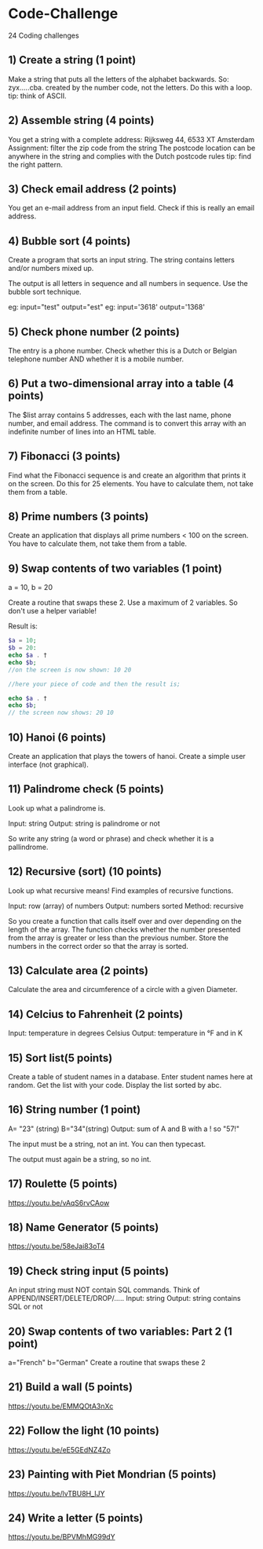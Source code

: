 # Code-Challenge
24 Coding challenges

## 1) Create a string (1 point)
Make a string that puts all the letters of the alphabet backwards.
So: zyx.....cba. created by the number code, not the letters. Do this with a loop.
tip: think of ASCII.

## 2) Assemble string (4 points)
You get a string with a complete address:
Rijksweg 44, 6533 XT Amsterdam
Assignment: filter the zip code from the string
The postcode location can be anywhere in the string and complies with the Dutch postcode rules
tip: find the right pattern.

## 3) Check email address (2 points)
You get an e-mail address from an input field. Check if this is really an email address.

## 4) Bubble sort (4 points)
Create a program that sorts an input string. The string contains letters and/or numbers mixed up.

The output is all letters in sequence and all numbers in sequence. Use the bubble sort technique.

eg: input="test" output="est"
eg: input='3618' output='1368'

## 5) Check phone number (2 points)
The entry is a phone number. Check whether this is a Dutch or Belgian telephone number AND whether it is a mobile number.

## 6) Put a two-dimensional array into a table (4 points)
The $list array contains 5 addresses, each with the last name, phone number, and email address. The command is to convert this array with an indefinite number of lines into an HTML table.

## 7) Fibonacci (3 points)
Find what the Fibonacci sequence is and create an algorithm that prints it on the screen. Do this for 25 elements. You have to calculate them, not take them from a table.

## 8) Prime numbers (3 points)
Create an application that displays all prime numbers < 100 on the screen. You have to calculate them, not take them from a table.

## 9) Swap contents of two variables (1 point)
a = 10, b = 20

Create a routine that swaps these 2. Use a maximum of 2 variables. So don't use a helper variable!

Result is:
```php
$a = 10;
$b = 20:
echo $a . †
echo $b;
//on the screen is now shown: 10 20

//here your piece of code and then the result is;

echo $a . †
echo $b;
// the screen now shows: 20 10
```

## 10) Hanoi (6 points)
Create an application that plays the towers of hanoi. Create a simple user interface (not graphical).

## 11) Palindrome check (5 points)
Look up what a palindrome is.

Input: string
Output: string is palindrome or not

So write any string (a word or phrase) and check whether it is a pallindrome.

## 12) Recursive (sort) (10 points)
Look up what recursive means!
Find examples of recursive functions.

Input: row (array) of numbers
Output: numbers sorted
Method: recursive

So you create a function that calls itself over and over depending on the length of the array. The function checks whether the number presented from the array is greater or less than the previous number. Store the numbers in the correct order so that the array is sorted.

## 13) Calculate area (2 points)
Calculate the area and circumference of a circle with a given Diameter.

## 14) Celcius to Fahrenheit (2 points)
Input: temperature in degrees Celsius
Output: temperature in °F and in K

## 15) Sort list(5 points)
Create a table of student names in a database. Enter student names here at random. Get the list with your code. Display the list sorted by abc.

## 16) String number (1 point)
A= "23" (string) B="34"(string) 
Output: sum of A and B with a ! so "57!"

The input must be a string, not an int. You can then typecast.

The output must again be a string, so no int.

## 17) Roulette (5 points)
https://youtu.be/vAqS6rvCAow

## 18) Name Generator (5 points)
https://youtu.be/58eJai83oT4

## 19) Check string input (5 points)
An input string must NOT contain SQL commands. Think of APPEND/INSERT/DELETE/DROP/.....
Input: string
Output: string contains SQL or not

## 20) Swap contents of two variables: Part 2 (1 point)
a="French" b="German"
Create a routine that swaps these 2

## 21) Build a wall (5 points)
https://youtu.be/EMMQOtA3nXc

## 22) Follow the light (10 points)
https://youtu.be/eE5GEdNZ4Zo

## 23) Painting with Piet Mondrian (5 points)
https://youtu.be/lvTBU8H_lJY

## 24) Write a letter (5 points)
https://youtu.be/BPVMhMG99dY

